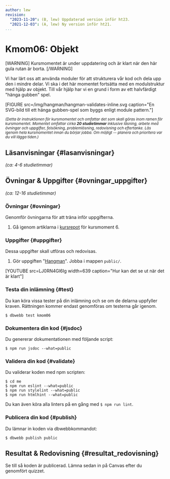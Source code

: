 ```yaml
---
author: lew
revision:
  "2023-11-20": (B, lew) Uppdaterad version inför ht23.
  "2021-12-03": (A, lew) Ny version inför ht21.
...
```


# Kmom06: Objekt


[WARNING]
Kursmomentet är under uppdatering och är klart när den här gula rutan är borta.
[/WARNING]

Vi har lärt oss att använda moduler för att strukturera vår kod och dela upp den i mindre delar. Vi ska i det här momentet fortsätta med en modulstruktur med hjälp av objekt. Till vår hjälp har vi en grund i form av ett halvfärdigt "hänga gubben" spel.

<!--more-->

[FIGURE src=/img/hangman/hangman-validates-inline.svg caption="En SVG-bild till ett hänga gubben-spel som byggs enligt module pattern."]

<small><i>(Detta är instruktionen för kursmomentet och omfattar det som skall göras inom ramen för kursmomentet. Momentet omfattar cirka **20 studietimmar** inklusive läsning, arbete med övningar och uppgifter, felsökning, problemlösning, redovisning och eftertanke. Läs igenom hela kursmomentet innan du börjar jobba. Om möjligt -- planera och prioritera var du vill lägga tiden.)</i></small>

## Läsanvisningar {#lasanvisningar}

_(ca: 4-6 studietimmar)_

<!--
Läs följande.

1. Läs i boken [Learning JavaScript Design Patterns](http://addyosmani.com/resources/essentialjsdesignpatterns/book/) för att ta reda på vad ett module pattern är.
    * [Introduction](http://addyosmani.com/resources/essentialjsdesignpatterns/book/#introduction)
    * [What is a Pattern?](http://addyosmani.com/resources/essentialjsdesignpatterns/book/#whatisapattern)
    * [The Module Pattern](http://addyosmani.com/resources/essentialjsdesignpatterns/book/#modulepatternjavascript)
 -->


## Övningar & Uppgifter {#ovningar_uppgifter}

_(ca: 12-16 studietimmar)_

### Övningar {#ovningar}

Genomför övningarna för att träna inför uppgifterna.

1. Gå igenom artiklarna i [kursrepot](https://github.com/dbwebb-se/js-v2/tree/master/components/06) för kursmoment 6.

### Uppgifter {#uppgifter}

Dessa uppgifter skall utföras och redovisas.

1. Gör uppgiften "[Hangman](https://github.com/dbwebb-se/js-v2/blob/master/components/06/assignment-1.md)". Jobba i mappen `public/`.


[YOUTUBE src=LJ0RN4Gl6Ig width=639 caption="Hur kan det se ut när det är klart"]

### Testa din inlämning {#test}

Du kan köra vissa tester på din inlämning och se om de delarna uppfyller kraven. Rättningen kommer endast genomföras om testerna går igenom.

```console
$ dbwebb test kmom06
```

### Dokumentera din kod {#jsdoc}

Du genererar dokumentationen med följande script:

```console
$ npm run jsdoc --what=public
```


### Validera din kod {#validate}

Du validerar koden med npm scripten:

```console
$ cd me
$ npm run eslint --what=public
$ npm run stylelint --what=public
$ npm run htmlhint --what=public
```

Du kan även köra alla linters på en gång med `$ npm run lint`.


### Publicera din kod {#publish}

Du lämnar in koden via dbwebbkommandot:

```console
$ dbwebb publish public
```

## Resultat & Redovisning {#resultat_redovisning}

Se till så koden är publicerad. Lämna sedan in på Canvas efter du genomfört quizzet.
